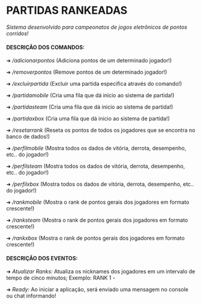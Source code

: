 
# PARTIDAS RANKEADAS
_Sistema desenvolvido para campeonatos de jogos eletrônicos de pontos corridos!_

#### DESCRIÇÃO DOS COMANDOS:

➜ _/adicionarpontos_ (Adiciona pontos de um determinado jogador!)

➜ _/removerpontos_ (Remove pontos de um determinado jogador!)

➜ _/excluirpartida_ (Excluir uma partida especifica através do comando!)

➜ _/partidamobile_ (Cria uma fila que dá inicio ao sistema de partida!)

➜ _/partidasteam_ (Cria uma fila que dá inicio ao sistema de partida!)

➜ _/partidaxbox_ (Cria uma fila que dá inicio ao sistema de partida!)

➜ _/resetarrank_ (Reseta os pontos de todos os jogadores que se encontra no banco de dados!)

➜ _/perfilmobile_ (Mostra todos os dados de vitória, derrota, desempenho, etc.. do jogador!)

➜ _/perfilsteam_ (Mostra todos os dados de vitória, derrota, desempenho, etc.. do jogador!)

➜ _/perfilxbox_ (Mostra todos os dados de vitória, derrota, desempenho, etc.. do jogador!)

➜ _/rankmobile_ (Mostra o rank de pontos gerais dos jogadores em formato crescente!)

➜ _/ranksteam_ (Mostra o rank de pontos gerais dos jogadores em formato crescente!)

➜ _/rankxbox_ (Mostra o rank de pontos gerais dos jogadores em formato crescente!)

#### DESCRIÇÃO DOS EVENTOS:

➜ _Atualizar Ranks:_ Atualiza os nicknames dos jogadores em um intervalo de tempo de cinco minutos; Exemplo: RANK 1 - <nickname>

➜ _Ready:_ Ao iniciar a aplicação, será enviado uma mensagem no console ou chat informando!

